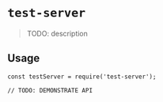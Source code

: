 # `test-server`

> TODO: description

## Usage

```
const testServer = require('test-server');

// TODO: DEMONSTRATE API
```
